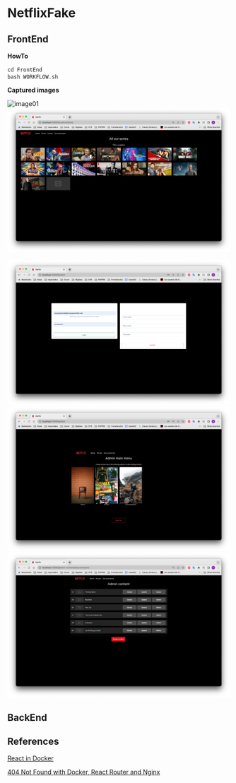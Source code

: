 # NetflixFake


## FrontEnd 

**HowTo**
```
cd FrontEnd
bash WORKFLOW.sh
```

**Captured images**

![image01](Images/image01.png) 
![image01a](Images/image01a.png)

![image02](Images/image02.png)
![image02a](Images/image02a.png)
![image02b](Images/image02b.png)


## BackEnd




## References 

[React in Docker](https://tiangolo.medium.com/react-in-docker-with-nginx-built-with-multi-stage-docker-builds-including-testing-8cc49d6ec305)

[404 Not Found with Docker, React Router and Nginx](https://patrickjamesoneill.medium.com/404-not-found-with-docker-react-router-and-nginx-21fdce02c5)


